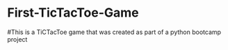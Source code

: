 # First-TicTacToe-Game
#This is a TiCTacToe game that was created as part of a python bootcamp project
